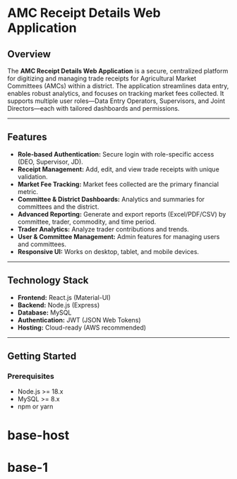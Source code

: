 # AMC Receipt Details Web Application

## Overview

The **AMC Receipt Details Web Application** is a secure, centralized platform for digitizing and managing trade receipts for Agricultural Market Committees (AMCs) within a district. The application streamlines data entry, enables robust analytics, and focuses on tracking market fees collected. It supports multiple user roles—Data Entry Operators, Supervisors, and Joint Directors—each with tailored dashboards and permissions.

---

## Features

- **Role-based Authentication:** Secure login with role-specific access (DEO, Supervisor, JD).
- **Receipt Management:** Add, edit, and view trade receipts with unique validation.
- **Market Fee Tracking:** Market fees collected are the primary financial metric.
- **Committee & District Dashboards:** Analytics and summaries for committees and the district.
- **Advanced Reporting:** Generate and export reports (Excel/PDF/CSV) by committee, trader, commodity, and time period.
- **Trader Analytics:** Analyze trader contributions and trends.
- **User & Committee Management:** Admin features for managing users and committees.
- **Responsive UI:** Works on desktop, tablet, and mobile devices.

---

## Technology Stack

- **Frontend:** React.js (Material-UI)
- **Backend:** Node.js (Express)
- **Database:** MySQL
- **Authentication:** JWT (JSON Web Tokens)
- **Hosting:** Cloud-ready (AWS recommended)

---

## Getting Started

### Prerequisites

- Node.js >= 18.x
- MySQL >= 8.x
- npm or yarn

# base-host
# base-1
